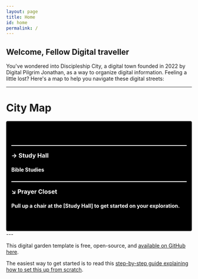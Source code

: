 ```yaml
---
layout: page
title: Home
id: home
permalink: /
---
```


## Welcome, Fellow Digital traveller

You've wondered into Discipleship City, a digital town founded in 2022 by Digital Pilgrim Jonathan, as a way to organize digital information. Feeling a little lost? Here's a map to help you navigate these digital streets:

---
<h1>City Map</h1>
<div style="padding: 3em 1em; margin-top: 1rem; background: #000; color: #fff; border-radius: 4px;">
  <h3 style="border-top: 2px solid; padding-top: 1em;">→ Study Hall</h3>
  <h4>Bible Studies</p>
  <h3 style="border-top: 2px solid; padding-top: 1em;">↘ Prayer Closet</h3>
  <h4>Pull up a chair at the <span style="font-weight: bold">[Study Hall]</span> to get started on your exploration.</p>
</div>
---


This digital garden template is free, open-source, and [available on GitHub here](https://github.com/maximevaillancourt/digital-garden-jekyll-template).

The easiest way to get started is to read this [step-by-step guide explaining how to set this up from scratch](https://maximevaillancourt.com/blog/setting-up-your-own-digital-garden-with-jekyll).

<style>
  .wrapper {
    max-width: 46em;
  }
</style>

